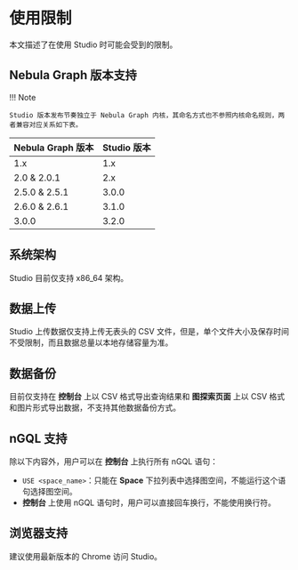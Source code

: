 # 使用限制

本文描述了在使用 Studio 时可能会受到的限制。

## Nebula Graph 版本支持

!!! Note

    Studio 版本发布节奏独立于 Nebula Graph 内核，其命名方式也不参照内核命名规则，两者兼容对应关系如下表。

| Nebula Graph 版本 | Studio 版本 |
| --- | --- |
| 1.x | 1.x|
| 2.0 & 2.0.1 | 2.x |
| 2.5.0 & 2.5.1 | 3.0.0 |
| 2.6.0 & 2.6.1 | 3.1.0 |
| 3.0.0 | 3.2.0 |

## 系统架构

Studio 目前仅支持 x86_64 架构。

## 数据上传

<!--
使用云服务版 Studio 上传数据有以下限制：

- 目前仅支持上传没有表头行的 CSV 文件，而且仅支持英文逗号（,）作为分隔符。
- 单个文件不得超过 100 MB。
- 单个实例上传文件总量不得超过 1 GB。
- 单个文件仅能保存 1 天。

-->

Studio 上传数据仅支持上传无表头的 CSV 文件，但是，单个文件大小及保存时间不受限制，而且数据总量以本地存储容量为准。

## 数据备份

目前仅支持在 **控制台** 上以 CSV 格式导出查询结果和 **图探索页面** 上以 CSV 格式和图片形式导出数据，不支持其他数据备份方式。

## nGQL 支持

除以下内容外，用户可以在 **控制台** 上执行所有 nGQL 语句：

- `USE <space_name>`：只能在 **Space** 下拉列表中选择图空间，不能运行这个语句选择图空间。
- **控制台** 上使用 nGQL 语句时，用户可以直接回车换行，不能使用换行符。
<!--
使用云服务版 Studio 时，除以上限制外，用户也不能在 **控制台** 上执行用户管理和角色管理相关的语句，包括：

- `CREATE USER`
- `ALTER USER`
- `CHANGE PASSWORD`
- `DROP USER`
- `GRANT ROLE`
- `REVOKE ROLE`  

关于语句的详细信息，参考[用户管理](../../7.data-security/1.authentication/2.management-user.md "点击前往用户管理")。
-->

## 浏览器支持

建议使用最新版本的 Chrome 访问 Studio。
